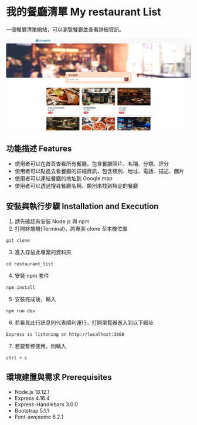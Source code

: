 # 我的餐廳清單 My restaurant List
一個餐廳清單網站，可以瀏覽餐廳並查看詳細資訊。

![cover](./public/image/cover_restaurant_list.png)



## 功能描述 Features

* 使用者可以在首頁查看所有餐廳，包含餐廳照片、名稱、分類、評分
* 使用者可以點進去看餐廳的詳細資訊，包含類別、地址、電話、描述、圖片
* 使用者可以連結餐廳的地址到 Google map
* 使用者可以透過搜尋餐廳名稱、類別來找到特定的餐廳

## 安裝與執行步驟 Installation and Execution
1. 請先確認有安裝 Node.js 與 npm
2. 打開終端機(Terminal)，將專案 clone 至本機位置

```
git clone 
```
3. 進入存放此專案的資料夾

```
cd restaurant_list
```
4. 安裝 npm 套件

```
npm install
```
5. 安裝完成後，輸入

```
npm run dev
```
6. 若看見此行訊息則代表順利運行，打開瀏覽器進入到以下網址

```
Express is listening on http://localhost:3000
```
7. 若要暫停使用，則輸入

```
ctrl + c
```


## 環境建置與需求 Prerequisites

* Node.js 18.12.1
* Express 4.16.4
* Express-Handlebars 3.0.0
* Bootstrap 5.1.1
* Font-awesome 6.2.1

